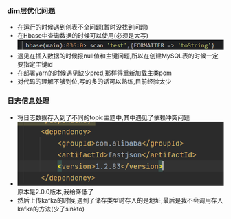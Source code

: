 ### dim层优化问题
* 在运行的时候遇到创表不全问题(暂时没找到问题)
* 在Hbase中查询数据的时候可以使用(必须是大写)![img_3.png](img_3.png)
* 遇见在插入数据的时候报null值和主键问题,所以在创建MySQL表的时候一定要指定主键id
* 在部署yarn的时候遇见缺少pred,那样得重新加载主类pom
* 对代码的理解不够到位,写的多的话可以熟练,目前经验太少 
### 日志信息处理
* 将日志数据存入到了不同的topic主题中,其中遇见了依赖冲突问题
* ![img_4.png](img_4.png)原本是2.0.0版本,我给降低了
* 然后上传kafka的时候,遇到了储存类型时存入的是地址,最后是我不会调用存入kafka的方法(少了sinkto)
